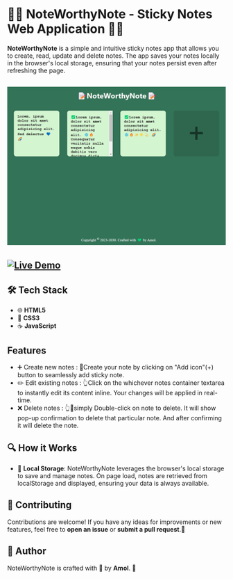 # 📝🔥 NoteWorthyNote - Sticky Notes Web Application 🌈✨

**NoteWorthyNote** is a simple and intuitive sticky notes app that allows you to create, read, update and delete notes. The app saves your notes locally in the browser's local storage, ensuring that your notes persist even after refreshing the page.

## ![Screenshot of the NoteWorthyNote app](images/noteworthynote_screenshot.png)

## [![Live Demo](https://img.shields.io/badge/Live-Demo-brightgreen?style=for-the-badge)](https://noteworthynote.onrender.com)

## 🛠️ Tech Stack

- 🌐 **HTML5**
- 🎨 **CSS3**
- ☕ **JavaScript**

## Features

- ➕ Create new notes : 📝Create your note by clicking on "Add icon"(+) button to seamlessly add sticky note.
- ✏️ Edit existing notes : 👆Click on the whichever notes container textarea to instantly edit its content inline. Your changes will be applied in real-time.
- ❌ Delete notes : 👆💾simply Double-click on note to delete. It will show pop-up confirmation to delete that particular note. And after confirming it will delete the note.

## 🔍 How it Works

- 🔄 **Local Storage**: NoteWorthyNote leverages the browser's local storage to save and manage notes. On page load, notes are retrieved from localStorage and displayed, ensuring your data is always available.

## 📝 Contributing

Contributions are welcome! If you have any ideas for improvements or new features, feel free to **open an issue** or **submit a pull request**.🙌

## 👤 Author

NoteWorthyNote is crafted with 💚 by **Amol**. 🌟
